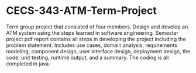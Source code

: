 # CECS-343-ATM-Term-Project
Term group project that consisted of four members. Design and develop an ATM system using the steps learned in software engineering. Semester project pdf report contains all steps in developing the project including the problem statement. Includes use cases, domain analysis, requirements modeling, component design, user interface design, deployment design, the code, unit testing, runtime output, and a summary. The coding is all completed in java.

